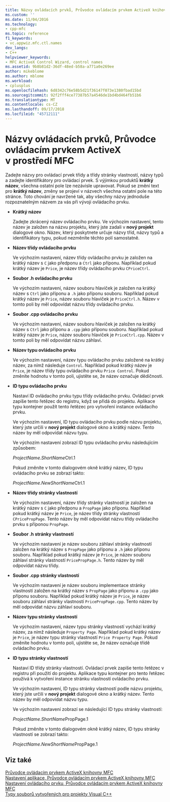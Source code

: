 ```yaml
---
title: Názvy ovládacích prvků, Průvodce ovládacím prvkem ActiveX knihovny MFC | Dokumentace Microsoftu
ms.custom: ''
ms.date: 11/04/2016
ms.technology:
- cpp-mfc
ms.topic: reference
f1_keywords:
- vc.appwiz.mfc.ctl.names
dev_langs:
- C++
helpviewer_keywords:
- MFC ActiveX Control Wizard, control names
ms.assetid: 9b8b81d2-36df-48ed-b58a-a771a0e269ee
author: mikeblome
ms.author: mblome
ms.workload:
- cplusplus
ms.openlocfilehash: 6d8342c76e58b5d21f36147f073e1380fbad15bd
ms.sourcegitcommit: 92f2fff4ce77387b57a4546de1bd4bd464fb51b6
ms.translationtype: MT
ms.contentlocale: cs-CZ
ms.lasthandoff: 09/17/2018
ms.locfileid: "45712111"
---
```

# <a name="control-names-mfc-activex-control-wizard"></a>Názvy ovládacích prvků, Průvodce ovládacím prvkem ActiveX v prostředí MFC
Zadejte názvy pro ovládací prvek třídy a třídy stránky vlastností, názvy typů a zadejte identifikátory pro ovládací prvek. S výjimkou produktů **krátký název**, všechna ostatní pole lze nezávisle upravovat. Pokud se změní text pro **krátký název**, změny se projeví v názvech všechna ostatní pole na této stránce. Toto chování je navržené tak, aby všechny názvy jednoduše rozpoznatelným názvem za vás při vývoji ovládacího prvku.  
  
- **Krátký název**

   Zadejte zkrácený název ovládacího prvku. Ve výchozím nastavení, tento název je založen na názvu projektu, který jste zadali v **nový projekt** dialogové okno. Název, který poskytnete určuje názvy tříd, názvy typů a identifikátory typu, pokud nezměníte těchto polí samostatně.  
  
- **Název třídy ovládacího prvku**

   Ve výchozím nastavení, název třídy ovládacího prvku je založen na krátký název s `C` jako předponu a `Ctrl` jako příponu. Například pokud krátký název je `Price`, je název třídy ovládacího prvku `CPriceCtrl`.  
  
- **Soubor .h ovládacího prvku**

   Ve výchozím nastavení, název souboru hlaviček je založen na krátký název s `Ctrl` jako příponu a `.h` jako příponu souboru. Například pokud krátký název je `Price`, název souboru hlaviček je `PriceCtrl.h`. Název v tomto poli by měl odpovídat názvu třídy ovládacího prvku.  
  
- **Soubor .cpp ovládacího prvku**

   Ve výchozím nastavení, název souboru hlaviček je založen na krátký název s `Ctrl` jako příponu a `.cpp` jako příponu souboru. Například pokud krátký název je `Price`, název souboru hlaviček je `PriceCtrl.cpp`. Název v tomto poli by měl odpovídat názvu záhlaví.  
  
- **Název typu ovládacího prvku**

   Ve výchozím nastavení, název typu ovládacího prvku založené na krátký název, za nímž následuje `Control`. Například pokud krátký název je `Price`, je název třídy typu ovládacího prvku `Price Control`. Pokud změníte hodnotu v tomto poli, ujistěte se, že název označuje dědičnosti.  
  
- **ID typu ovládacího prvku**

   Nastaví ID ovládacího prvku typu třídy ovládacího prvku. Ovládací prvek zapíše tento řetězec do registru, když se přidá do projektu. Aplikace typu kontejner použít tento řetězec pro vytvoření instance ovládacího prvku.  
  
   Ve výchozím nastavení, ID typu ovládacího prvku podle názvu projektu, který jste určili v **nový projekt** dialogové okno a krátký název. Tento název by měl odpovídat názvu typu.  
  
   Ve výchozím nastavení zobrazí ID typu ovládacího prvku následujícím způsobem:  
  
   *ProjectName.ShortName*Ctrl.1  
  
   Pokud změníte v tomto dialogovém okně krátký název, ID typu ovládacího prvku se zobrazí takto:  
  
   *ProjectName.NewShortName*Ctrl.1  
  
- **Název třídy stránky vlastností**

   Ve výchozím nastavení, název třídy stránky vlastností je založen na krátký název s `C` jako předponu a `PropPage` jako příponu. Například pokud krátký název je `Price`, je název třídy stránky vlastností `CPricePropPage`. Tento název by měl odpovídat názvu třídy ovládacího prvku s příponou `PropPage`.  
  
- **Soubor .h stránky vlastností**

   Ve výchozím nastavení je název souboru záhlaví stránky vlastností založen na krátký název s `PropPage` jako příponu a `.h` jako příponu souboru. Například pokud krátký název je `Price`, je název souboru záhlaví stránky vlastností `PricePropPage.h`. Tento název by měl odpovídat názvu třídy.  
  
- **Soubor .cpp stránky vlastností**

   Ve výchozím nastavení je název souboru implementace stránky vlastností založen na krátký název s `PropPage` jako příponu a `.cpp` jako příponu souboru. Například pokud krátký název je `Price`, je název souboru záhlaví stránky vlastností `PricePropPage.cpp`. Tento název by měl odpovídat názvu záhlaví souboru.  
  
- **Název typu stránky vlastností**

   Ve výchozím nastavení, název typu stránky vlastností vychází krátký název, za nímž následuje `Property Page`. Například pokud krátký název je `Price`, je název typu stránky vlastností `Price Property Page`. Pokud změníte hodnotu v tomto poli, ujistěte se, že název označuje třídě ovládacího prvku.  
  
- **ID typu stránky vlastností**

   Nastaví ID třídy stránky vlastností. Ovládací prvek zapíše tento řetězec v registru při použití do projektu. Aplikace typu kontejner pro tento řetězec používá k vytvoření instance stránku vlastností ovládacího prvku.  
  
   Ve výchozím nastavení, ID typu stránky vlastností podle názvu projektu, který jste určili v **nový projekt** dialogové okno a krátký název. Tento název by měl odpovídat názvu typu.  
  
   Ve výchozím nastavení zobrazí se následující ID typu stránky vlastností:  
  
   *ProjectName.ShortName*PropPage.1  
  
   Pokud změníte v tomto dialogovém okně krátký název, ID typu stránky vlastností se zobrazí takto:  
  
   *ProjectName.NewShortName*PropPage.1  
  
## <a name="see-also"></a>Viz také  
 [Průvodce ovládacím prvkem ActiveX knihovny MFC](../../mfc/reference/mfc-activex-control-wizard.md)   
 [Nastavení aplikace, Průvodce ovládacím prvkem ActiveX knihovny MFC](../../mfc/reference/application-settings-mfc-activex-control-wizard.md)   
 [Nastavení ovládacího prvku, Průvodce ovládacím prvkem ActiveX knihovny MFC](../../mfc/reference/control-settings-mfc-activex-control-wizard.md)   
 [Typy souborů vytvořených pro projekty Visual C++](../../ide/file-types-created-for-visual-cpp-projects.md)


